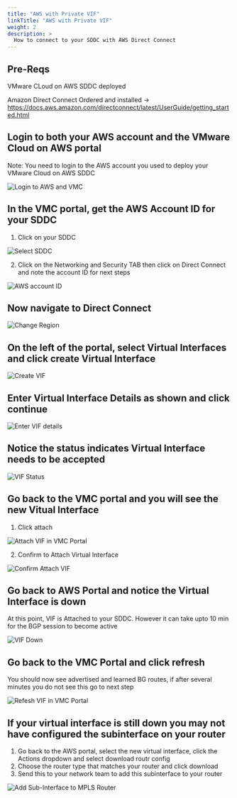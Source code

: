 ```yaml
---
title: "AWS with Private VIF"
linkTitle: "AWS with Private VIF"
weight: 2
description: >
  How to connect to your SDDC with AWS Direct Connect
---
```





## Pre-Reqs

VMware CLoud on AWS SDDC deployed

Amazon Direct Connect Ordered and installed -> https://docs.aws.amazon.com/directconnect/latest/UserGuide/getting_started.html 

## Login to both your AWS account and the VMware Cloud on AWS portal
Note: You need to login to the AWS account you used to deploy your VMware Cloud on AWS SDDC

![Login to AWS and VMC](https://vmc-onboarding-images.s3.amazonaws.com/2.Connect-SDDC/direct-connect/aws-with-private-vif/opentabs.png)

## In the VMC portal, get the AWS Account ID for your SDDC
1. Click on your SDDC

![Select SDDC](https://vmc-onboarding-images.s3.amazonaws.com/2.Connect-SDDC/direct-connect/aws-with-private-vif/selectsddc.png)

 2. Click on the Networking and Security TAB then click on Direct Connect and note the account ID for next steps

![AWS account ID](https://vmc-onboarding-images.s3.amazonaws.com/2.Connect-SDDC/direct-connect/aws-with-private-vif/awsaccountid.jpg)

## Now navigate to Direct Connect 
![Change Region](https://vmc-onboarding-images.s3.amazonaws.com/2.Connect-SDDC/direct-connect/aws-with-private-vif/navigatetodirectconnect.jpg)

## On the left of the portal, select Virtual Interfaces and click create Virtual Interface
![Create VIF](https://vmc-onboarding-images.s3.amazonaws.com/2.Connect-SDDC/direct-connect/aws-with-private-vif/createvif.jpg)

## Enter Virtual Interface Details as shown and click continue
![Enter VIF details](https://vmc-onboarding-images.s3.amazonaws.com/2.Connect-SDDC/direct-connect/aws-with-private-vif/createvifdetails.jpg)

## Notice the status indicates Virtual Interface needs to be accepted
![VIF Status](https://vmc-onboarding-images.s3.amazonaws.com/2.Connect-SDDC/direct-connect/aws-with-private-vif/vifneedstobeaccepted.jpg)

## Go back to the VMC portal and you will see the new Vitual Interface

1. Click attach

![Attach VIF in VMC Portal](https://vmc-onboarding-images.s3.amazonaws.com/2.Connect-SDDC/direct-connect/aws-with-private-vif/attachvifinvmcportal.jpg)

2. Confirm to Attach Virtual Interface

![Confirm Attach VIF](https://vmc-onboarding-images.s3.amazonaws.com/2.Connect-SDDC/direct-connect/aws-with-private-vif/confirmattachvif.jpg)

## Go back to AWS Portal and notice the Virtual Interface is down
 At this point, VIF is Attached to your SDDC. However it can take upto 10 min for the BGP session to become active 

![VIF Down](https://vmc-onboarding-images.s3.amazonaws.com/2.Connect-SDDC/direct-connect/aws-with-private-vif/vifdown.jpg)

## Go back to the VMC Portal and click refresh
 You should now see advertised and learned BG routes, if after several minutes you do not see this go to next step 

![Refesh VIF in VMC Portal](https://vmc-onboarding-images.s3.amazonaws.com/2.Connect-SDDC/direct-connect/aws-with-private-vif/refreshvmcportal.jpg)

## If your virtual interface is still down you may not have configured the subinterface on your router
 1. Go back to the AWS portal, select the new virtual interface, click the Actions dropdown and select download routr config
 2. Choose the router type that matches your router and click download
 3. Send this to your network team to add this subinterface to your router

![Add Sub-Interface to MPLS Router](https://vmc-onboarding-images.s3.amazonaws.com/2.Connect-SDDC/direct-connect/aws-with-private-vif/configuremplsrouter.jpg)






